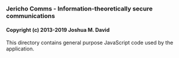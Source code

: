 ### Jericho Comms - Information-theoretically secure communications
#### Copyright (c) 2013-2019  Joshua M. David


This directory contains general purpose JavaScript code used by the application.
